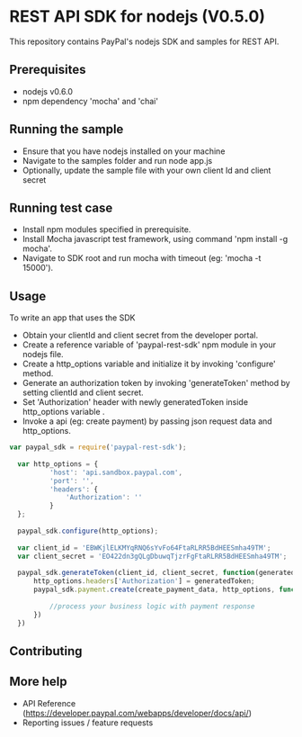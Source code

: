 REST API SDK for nodejs (V0.5.0)
================================

This repository contains PayPal's nodejs SDK and samples for REST API.

Prerequisites
-------------

  * nodejs v0.6.0
  * npm dependency 'mocha' and 'chai'
   

Running the sample
------------------

  * Ensure that you have nodejs installed on your machine
  * Navigate to the samples folder and run node app.js
  * Optionally, update the sample file with your own client Id and client secret

Running test case
-----------------

  * Install npm modules specified in prerequisite.
  * Install Mocha javascript test framework, using command 'npm install -g mocha'.
  * Navigate to SDK root and run mocha with timeout (eg: 'mocha -t 15000').
       
Usage
-----

To write an app that uses the SDK
	
  * Obtain your clientId and client secret from the developer portal.
  * Create a reference variable of 'paypal-rest-sdk' npm module in your nodejs file.
  * Create a http_options variable and initialize it by invoking 'configure' method. 
  * Generate an authorization token by invoking 'generateToken' method by setting clientId and client secret.
  * Set 'Authorization' header with newly generatedToken inside http_options variable . 
  * Invoke a api (eg: create payment) by passing json request data and http_options.

  ```js 
  var paypal_sdk = require('paypal-rest-sdk');
		
	var http_options = {
			'host': 'api.sandbox.paypal.com',
			'port': '',
			'headers': {
				'Authorization': ''
			}
	};
	
	paypal_sdk.configure(http_options);
		
	var client_id = 'EBWKjlELKMYqRNQ6sYvFo64FtaRLRR5BdHEESmha49TM';
	var client_secret = 'EO422dn3gQLgDbuwqTjzrFgFtaRLRR5BdHEESmha49TM';
		
	paypal_sdk.generateToken(client_id, client_secret, function(generatedToken) {
		http_options.headers['Authorization'] = generatedToken;
		paypal_sdk.payment.create(create_payment_data, http_options, function(res,err){
			
			//process your business logic with payment response
		})
	})
  ```

Contributing
------------


More help
---------

   * API Reference (https://developer.paypal.com/webapps/developer/docs/api/)
   * Reporting issues / feature requests 		        
   
